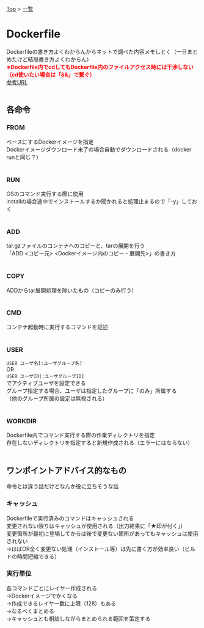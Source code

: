 [Top](../README.md) > [一覧](../Docker.md)

# Dockerfile
Dockerfileの書き方よくわからんからネットで調べた内容メモしとく（一旦まとめたけど結局書き方よくわからん）<br>
<strong style="color:red;">※Dockerfile内でcdしてもDockerfile内のファイルアクセス時には干渉しない（cd使いたい場合は「&&」で繋ぐ）</strong><br>
[参考URL](https://docs.docker.jp/engine/reference/builder.html)
<br><br>

## 各命令

### FROM
ベースにするDockerイメージを指定<br>
Dockerイメージダウンロード未了の場合自動でダウンロードされる（docker runと同じ？）
<br><br>

### RUN
OSのコマンド実行する際に使用<br>
installの場合途中でインストールするか聞かれると処理止まるので「-y」しておく
<br><br>

### ADD
tar.gzファイルのコンテナへのコピーと、tarの展開を行う<br>
「ADD <コピー元> <Dockerイメージ内のコピー・展開先>」の書き方
<br><br>

### COPY
ADDからtar展開処理を除いたもの（コピーのみ行う）
<br><br>

### CMD
コンテナ起動時に実行するコマンドを記述
<br><br>

### USER
`USER ユーザ名[:ユーザグループ名]`<br>
OR<br>
`USER ユーザID[:ユーザグループID]`<br>
でアクティブユーザを設定できる<br>
グループ指定する場合、ユーザは指定したグループに「のみ」所属する<br>
（他のグループ所属の設定は無視される）
<br><br>

### WORKDIR
Dockerfile内でコマンド実行する際の作業ディレクトリを指定<br>
存在しないディレクトリを指定すると新規作成される（エラーにはならない）
<br><br>

## ワンポイントアドバイス的なもの
命令とは違う話だけどなんか役に立ちそうな話

### キャッシュ
Dockerfileで実行済みのコマンドはキャッシュされる<br>
変更されない限りはキャッシュが使用される（出力結果に「★印が付く」）<br>
変更箇所が最初に登場してからは後で変更ない箇所があってもキャッシュは使用されない<br>
→ほぼOR全く変更ない処理（インストール等）は先に書く方が効率良い（ビルドの時間短縮できる）<br>

### 実行単位
各コマンドごとにレイヤー作成される<br>
→Dockerイメージでかくなる<br>
→作成できるレイヤー数に上限（128）もある<br>
→なるべくまとめる<br>
→キャッシュとも相談しながらまとめられる範囲を策定する
